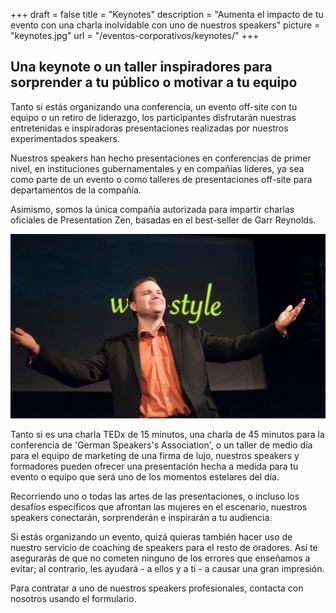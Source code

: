 +++
draft 		= false
title 		= "Keynotes"
description = "Aumenta el impacto de tu evento con una charla inolvidable con uno de nuestros speakers"
picture		= "keynotes.jpg"
url	 		= "/eventos-corporativos/keynotes/"
+++

## Una keynote o un taller inspiradores para sorprender a tu público o motivar a tu equipo

Tanto si estás organizando una conferencia, un evento off-site con tu equipo o un retiro de liderazgo, los participantes disfrutarán nuestras entretenidas e inspiradoras presentaciones realizadas por nuestros experimentados speakers. 

Nuestros speakers han hecho presentaciones en conferencias de primer nivel, en instituciones gubernamentales y en compañías líderes, ya sea como parte de un evento o como talleres de presentaciones off-site para departamentos de la compañía.

Asimismo, somos la única compañía autorizada para impartir charlas oficiales de Presentation Zen, basadas en el best-seller de Garr Reynolds.

![keynotes][pic1]

Tanto si es una charla TEDx de 15 minutos, una charla de 45 minutos para la conferencia de 'German Speakers's Association', o un taller de medio día para el equipo de marketing de una firma de lujo, nuestros speakers y formadores pueden ofrecer una presentación hecha a medida para tu evento o equipo que será uno de los momentos estelares del día.

Recorriendo uno o todas las artes de las presentaciones, o incluso los desafíos específicos que afrontan las mujeres en el escenario, nuestros speakers conectarán, sorprenderán e inspirarán a tu audiencia.

Si estás organizando un evento, quizá quieras también hacer uso de nuestro servicio de coaching de speakers para el resto de oradores. Así te asegurarás de que no cometen ninguno de los errores que enseñamos a evitar; al contrario, les ayudará - a ellos y a ti - a causar una gran impresión.

Para contratar a uno de nuestros speakers profesionales, contacta con nosotros usando el formulario.


[pic1]: keynotes.jpg